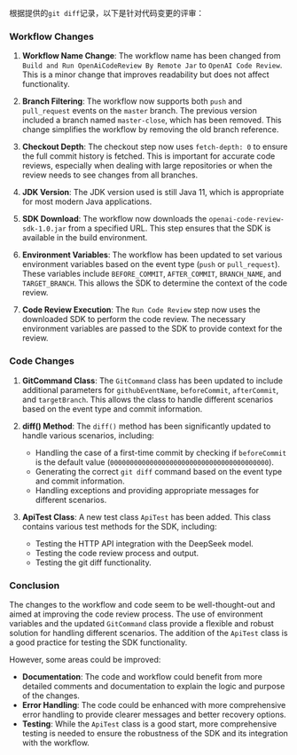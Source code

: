 根据提供的`git diff`记录，以下是针对代码变更的评审：

### Workflow Changes

1. **Workflow Name Change**: The workflow name has been changed from `Build and Run OpenAiCodeReview By Remote Jar` to `OpenAI Code Review`. This is a minor change that improves readability but does not affect functionality.

2. **Branch Filtering**: The workflow now supports both `push` and `pull_request` events on the `master` branch. The previous version included a branch named `master-close`, which has been removed. This change simplifies the workflow by removing the old branch reference.

3. **Checkout Depth**: The checkout step now uses `fetch-depth: 0` to ensure the full commit history is fetched. This is important for accurate code reviews, especially when dealing with large repositories or when the review needs to see changes from all branches.

4. **JDK Version**: The JDK version used is still Java 11, which is appropriate for most modern Java applications.

5. **SDK Download**: The workflow now downloads the `openai-code-review-sdk-1.0.jar` from a specified URL. This step ensures that the SDK is available in the build environment.

6. **Environment Variables**: The workflow has been updated to set various environment variables based on the event type (`push` or `pull_request`). These variables include `BEFORE_COMMIT`, `AFTER_COMMIT`, `BRANCH_NAME`, and `TARGET_BRANCH`. This allows the SDK to determine the context of the code review.

7. **Code Review Execution**: The `Run Code Review` step now uses the downloaded SDK to perform the code review. The necessary environment variables are passed to the SDK to provide context for the review.

### Code Changes

1. **GitCommand Class**: The `GitCommand` class has been updated to include additional parameters for `githubEventName`, `beforeCommit`, `afterCommit`, and `targetBranch`. This allows the class to handle different scenarios based on the event type and commit information.

2. **diff() Method**: The `diff()` method has been significantly updated to handle various scenarios, including:
   - Handling the case of a first-time commit by checking if `beforeCommit` is the default value (`0000000000000000000000000000000000000000`).
   - Generating the correct `git diff` command based on the event type and commit information.
   - Handling exceptions and providing appropriate messages for different scenarios.

3. **ApiTest Class**: A new test class `ApiTest` has been added. This class contains various test methods for the SDK, including:
   - Testing the HTTP API integration with the DeepSeek model.
   - Testing the code review process and output.
   - Testing the git diff functionality.

### Conclusion

The changes to the workflow and code seem to be well-thought-out and aimed at improving the code review process. The use of environment variables and the updated `GitCommand` class provide a flexible and robust solution for handling different scenarios. The addition of the `ApiTest` class is a good practice for testing the SDK functionality.

However, some areas could be improved:
- **Documentation**: The code and workflow could benefit from more detailed comments and documentation to explain the logic and purpose of the changes.
- **Error Handling**: The code could be enhanced with more comprehensive error handling to provide clearer messages and better recovery options.
- **Testing**: While the `ApiTest` class is a good start, more comprehensive testing is needed to ensure the robustness of the SDK and its integration with the workflow.